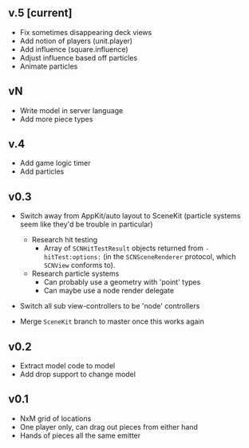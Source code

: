 ## v.5 [current]

* Fix sometimes disappearing deck views
* Add notion of players (unit.player)
* Add influence (square.influence)
* Adjust influence based off particles
* Animate particles

## vN

* Write model in server language
* Add more piece types

## v.4

* Add game logic timer
* Add particles

## v0.3

* Switch away from AppKit/auto layout to SceneKit (particle systems seem like they'd be trouble in particular)
  * Research hit testing
      * Array of `SCNHitTestResult` objects returned from `- hitTest:options:` (in the `SCNSceneRenderer` protocol, which `SCNView` conforms to).
  * Research particle systems
      * Can probably use a geometry with 'point' types
      * Can maybe use a node render delegate
    
* Switch all sub view-controllers to be 'node' controllers
* Merge `SceneKit` branch to master once this works again

## v0.2

* Extract model code to model
* Add drop support to change model

## v0.1

* NxM grid of locations
* One player only, can drag out pieces from either hand
* Hands of pieces all the same emitter

